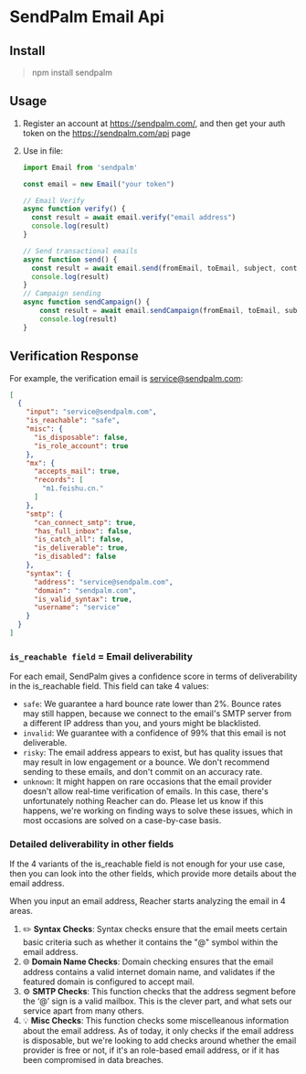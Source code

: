 # SendPalm Email Api

## Install

> npm install sendpalm

## Usage

1. Register an account at https://sendpalm.com/, and then get your auth token on the https://sendpalm.com/api page

2. Use in file:

   ```javascript
   import Email from 'sendpalm'

   const email = new Email("your token")
   
   // Email Verify
   async function verify() {
     const result = await email.verify("email address")
     console.log(result)
   }
   
   // Send transactional emails
   async function send() {
     const result = await email.send(fromEmail, toEmail, subject, content)
     console.log(result)
   }
   // Campaign sending
   async function sendCampaign() {
       const result = await email.sendCampaign(fromEmail, toEmail, subject, campaignId)
       console.log(result)
   }
   ```

## Verification Response

For example, the verification email is service@sendpalm.com:

```json
[
  {
    "input": "service@sendpalm.com",
    "is_reachable": "safe",
    "misc": {
      "is_disposable": false,
      "is_role_account": true
    },
    "mx": {
      "accepts_mail": true,
      "records": [
        "m1.feishu.cn."
      ]
    },
    "smtp": {
      "can_connect_smtp": true,
      "has_full_inbox": false,
      "is_catch_all": false,
      "is_deliverable": true,
      "is_disabled": false
    },
    "syntax": {
      "address": "service@sendpalm.com",
      "domain": "sendpalm.com",
      "is_valid_syntax": true,
      "username": "service"
    }
  }
]
```

### `is_reachable field` = Email deliverability

For each email, SendPalm gives a confidence score in terms of deliverability in the is_reachable field. This field can take 4 values:

- `safe`: We guarantee a hard bounce rate lower than 2%. Bounce rates may still happen, because we connect to the email's SMTP server from a different IP address than you, and yours might be blacklisted.
- `invalid`: We guarantee with a confidence of 99% that this email is not deliverable.
- `risky`: The email address appears to exist, but has quality issues that may result in low engagement or a bounce. We don't recommend sending to these emails, and don't commit on an accuracy rate.
- `unknown`: It might happen on rare occasions that the email provider doesn't allow real-time verification of emails. In this case, there's unfortunately nothing Reacher can do. Please let us know if this happens, we're working on finding ways to solve these issues, which in most occasions are solved on a case-by-case basis.

### Detailed deliverability in other fields

If the 4 variants of the is_reachable field is not enough for your use case, then you can look into the other fields, which provide more details about the email address.

When you input an email address, Reacher starts analyzing the email in 4 areas.

1. ✏️ **Syntax Checks**: Syntax checks ensure that the email meets certain basic criteria such as whether it contains the "@" symbol within the email address.
2. 🌐 **Domain Name Checks**: Domain checking ensures that the email address contains a valid internet domain name, and validates if the featured domain is configured to accept mail.
3. ⚙️ **SMTP Checks**: This function checks that the address segment before the ‘@’ sign is a valid mailbox. This is the clever part, and what sets our service apart from many others.
4. 💡 **Misc Checks**: This function checks some miscelleanous information about the email address. As of today, it only checks if the email address is disposable, but we're looking to add checks around whether the email provider is free or not, if it's an role-based email address, or if it has been compromised in data breaches.
